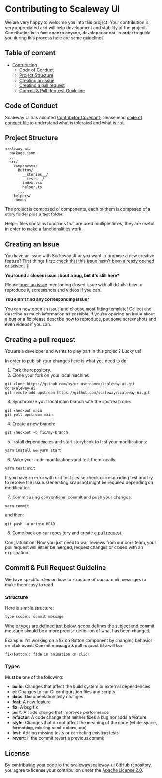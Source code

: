 # Contributing to Scaleway UI

We are very happy to welcome you into this project! Your contribution is very appreciated and will help development and stability of the project.
Contribution is in fact open to anyone, developer or not, in order to guide you during this process here are some guidelines.

## Table of content

- [Contributing](#contributing-to-scaleway-ui) 
  - [Code of Conduct](#code-of-conduct)
  - [Project Structure](#project-structure)
  - [Creating an Issue](#creating-an-issue)
  - [Creating a pull request](#creating-a-pull-request)
  - [Commit & Pull Request Guideline](#commit--pull-request-guideline)

## Code of Conduct

Scaleway UI has adopted [Contributor Covenant](https://www.contributor-covenant.org), please read [code of conduct file](/CODE_OF_CONDUCT.md)
to understand what is tolerated and what is not.

## Project Structure

```
scaleway-ui/
  package.json
  ...
  src/
    components/
      Button/
        __stories__/
        __tests__/
        index.tsx
        helper.ts
      ...
    helpers/
    theme/
```

The project is composed of components, each of them is composed of a story folder plus a test folder.

Helper files contains functions that are used multiple times, they are useful in order to make a functionalities work.

## Creating an Issue

You have an issue with Scaleway UI or you want to propose a new creative feature? First things first: [check that this issue hasn't been already opened or solved](https://github.com/scaleway/scaleway-ui/issues). 🔎

**You found a closed issue about a bug, but it's still here?**

Please [open an issue](https://github.com/scaleway/scaleway-ui/issues/new/choose) mentioning closed issue with all details: how to reproduce it, screenshots and videos if you can.

**You didn't find any corresponding issue?**

You can now [open an issue](https://github.com/scaleway/scaleway-ui/issues/new/choose) and choose most fitting template! Collect and describe as much information as possible. 
If you're opening an issue about a bug or a fix please describe how to reproduce, put some screenshots and even videos if you can.

## Creating a pull request

You are a developer and wants to play part in this project? Lucky us!

In order to publish your changes here is what you need to do:

1. Fork the repository.
2. Clone your fork on your local machine:
```shell
git clone https://github.com/<your username>/scaleway-ui.git
cd scaleway-ui
git remote add upstream https://github.com/scaleway/scaleway-ui.git
```

3. Synchronize your local main branch with the upstream one:
```shell
git checkout main
git pull upstream main
```

4. Create a new branch:
```shell
git checkout -b fix/my-branch
```

5. Install dependencies and start storybook to test your modifications:
```shell
yarn install && yarn start
```

6. Make your code modifications and test them locally:

```shell
yarn test:unit
```

If you have an error with unit test please check corresponding test and try to resolve the issue. 
Generating snapshot might be required depending on modification.

7. Commit using [conventional commit](https://www.conventionalcommits.org/en/v1.0.0/) and push your changes:
```shell
yarn commit
```

and then:
```shell
git push -u origin HEAD
```

8. Come back on our repository and create a [pull request](https://github.com/scaleway/scaleway-ui/compare).

Congratulation! Now you just need to wait reviews from our core team, your pull request will either be merged, request changes or closed with an explanation.

## Commit & Pull Request Guideline

We have specific rules on how to structure of our commit messages to make them easy to read.

### Structure

Here is simple structure:

```
type(scope): commit message
```

Where types are defined just below, scope defines the subject and commit message should be a more precise definition of what has been changed.

Example: I'm working on a fix on Button component by changing behavior on click event. Commit message & pull request title will be:

```
fix(button): fade in animation on click
```

### Types

Must be one of the following:

* **build**: Changes that affect the build system or external dependencies
* **ci**: Changes to our CI configuration files and scripts
* **docs**: Documentation only changes
* **feat**: A new feature
* **fix**: A bug fix
* **perf**: A code change that improves performance
* **refactor**: A code change that neither fixes a bug nor adds a feature
* **style**: Changes that do not affect the meaning of the code (white-space, formatting, missing semi-colons, etc)
* **test**: Adding missing tests or correcting existing tests
* **revert**: If the commit revert a previous commit

## License

By contributing your code to the [scaleway/scaleway-ui](https://github.com/scaleway/scaleway-ui) GitHub repository, you agree to license your contribution under the [Apache License 2.0](/LICENSE).
